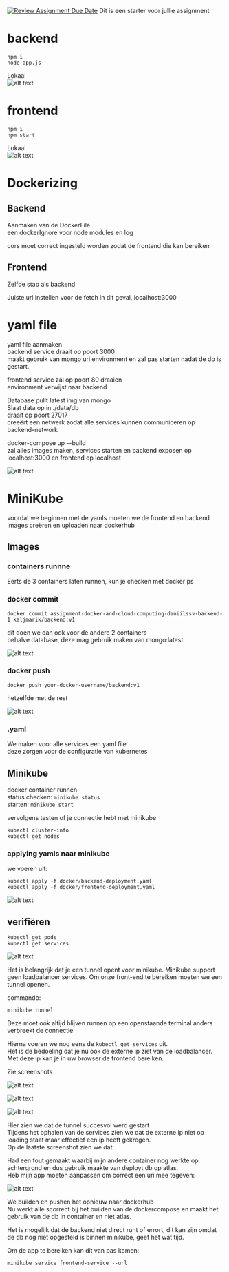 [![Review Assignment Due Date](https://classroom.github.com/assets/deadline-readme-button-22041afd0340ce965d47ae6ef1cefeee28c7c493a6346c4f15d667ab976d596c.svg)](https://classroom.github.com/a/GyBlhhFf)
Dit is een starter voor jullie assignment

# backend

```
npm i
node app.js
```

Lokaal<br/>
![alt text](image.png)

# frontend

```
npm i
npm start
```

Lokaal<br/>
![alt text](image-1.png)

# Dockerizing

## Backend

Aanmaken van de DockerFile<br/>
een dockerIgnore voor node modules en log

cors moet correct ingesteld worden zodat de frontend die kan bereiken

## Frontend

Zelfde stap als backend

Juiste url instellen voor de fetch in dit geval, localhost:3000

# yaml file

yaml file aanmaken<br/>
backend service draait op poort 3000<br/>
maakt gebruik van mongo uri environment en zal pas starten nadat de db is gestart.

frontend service zal op poort 80 draaien<br/>
environment verwijst naar backend

Database pullt latest img van mongo<br/>
Slaat data op in ./data/db<br/>
draait op poort 27017<br/>
creeërt een netwerk zodat alle services kunnen communiceren op backend-network

docker-compose up --build<br/>
zal alles images maken, services starten en backend exposen op localhost:3000 en frontend op localhost

![alt text](image-2.png)

# MiniKube

voordat we beginnen met de yamls moeten we de frontend en backend images creëren en uploaden naar dockerhub

## Images

### containers runnne

Eerts de 3 containers laten runnen, kun je checken met docker ps

### docker commit

```
docker commit assignment-docker-and-cloud-computing-daniilssv-backend-1 kaljmarik/backend:v1
```

dit doen we dan ook voor de andere 2 containers<br/>
behalve database, deze mag gebruik maken van mongo:latest

![alt text](image-3.png)

### docker push

```
docker push your-docker-username/backend:v1
```

hetzelfde met de rest

![alt text](image-4.png)

### .yaml

We maken voor alle services een yaml file<br/>
deze zorgen voor de configuratie van kubernetes

## Minikube

docker container runnen<br/>
status checken: `minikube status` <br/>
starten: `minikube start` <br/>

vervolgens testen of je connectie hebt met minikube

```
kubectl cluster-info
kubectl get nodes
```

### applying yamls naar minikube

we voeren uit:

```
kubectl apply -f docker/backend-deployment.yaml
kubectl apply -f docker/frontend-deployment.yaml
```

![alt text](image-5.png)

## verifiëren

```
kubectl get pods
kubectl get services
```

![alt text](image-6.png)

Het is belangrijk dat je een tunnel opent voor minikube. Minikube support geen loadbalancer services. Om onze front-end te bereiken moeten we een tunnel openen.

commando:

```
minikube tunnel
```

Deze moet ook altijd blijven runnen op een openstaande terminal anders verbreekt de connectie

Hierna voeren we nog eens de `kubectl get services` uit.<br/>
Het is de bedoeling dat je nu ook de externe ip ziet van de loadbalancer.<br/>
Met deze ip kan je in uw browser de frontend bereiken.

Zie screenshots

![alt text](image-7.png)

![alt text](image-8.png)

![alt text](image-9.png)

Hier zien we dat de tunnel succesvol werd gestart<br/>
Tijdens het ophalen van de services zien we dat de externe ip niet op loading staat maar effectief een ip heeft gekregen.<br/>
Op de laatste screenshot zien we dat

Had een fout gemaakt waarbij mijn andere container nog werkte op achtergrond en dus gebruik maakte van deployt db op atlas.<br/>
Heb mijn app moeten aanpassen om correct een uri mee tegeven:

![alt text](image-10.png)

We builden en pushen het opnieuw naar dockerhub<br/>
Nu werkt alle scorrect bij het builden van de dockercompose en maakt het gebruik van de db in container en niet atlas.

Het is mogelijk dat de backend niet direct runt of errort, dit kan zijn omdat de db nog niet opgesteld is binnen minikube, geef het wat tijd.

Om de app te bereiken kan dit van pas komen:

```
minikube service frontend-service --url
```
